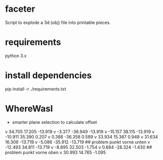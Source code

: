 # faceter
Script to explode a 3d (obj) file into printable pieces.

# requirements
python 3.x

# install dependencies
pip install -r ./requirements.txt

# WhereWasI
* smarter plane selection to calculate offset

v 34.705 17.205 -13.919
v -3.377 -36.949 -13.919
v -15.157 38.115 -13.919
v -10.911 35.390 0.207
v 0.388 -36.358 0.589
v 33.934 15.367 0.948
v 31.634 16.306 -13.719
v -5.086 -35.912 -13.719 ## problem punkt vorne unten
v -12.493 34.811 -13.719
v -8.895 32.503 -1.754
v 0.684 -28.324 -1.430 ## problem punkt vorne oben
v 30.993 14.765 -1.095

